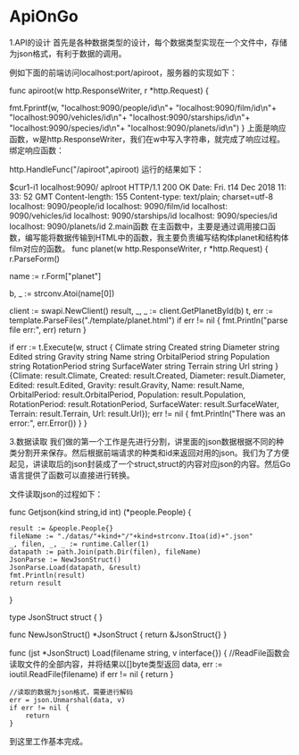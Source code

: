 # ApiOnGo

1.API的设计
首先是各种数据类型的设计，每个数据类型实现在一个文件中，存储为json格式，有利于数据的调用。

例如下面的前端访问localhost:port/apiroot，服务器的实现如下：

func apiroot(w http.ResponseWriter, r *http.Request) {

fmt.Fprintf(w, "localhost:9090/people/id\n"+
				"localhost:9090/film/id\n"+
				"localhost:9090/vehicles/id\n"+
				"localhost:9090/starships/id\n"+
				"localhost:9090/species/id\n"+
				"localhost:9090/planets/id\n")
				}
上面是响应函数，w是http.ResponseWriter，我们在w中写入字符串，就完成了响应过程。绑定响应函数：

http.HandleFunc("/apiroot",apiroot)
运行的结果如下：

$cur1-i1 localhost:9090/ aplroot
HTTP/1.1 200 OK
Date: Fri. t14 Dec 2018 11: 33: 52 GMT
Content-length: 155
Content-type: text/plain; charset=utf-8
localhost: 9090/people/id
localhost: 9090/film/id
localhost: 9090/vehicles/id 
localhost: 9090/starships/id
localhost: 9090/species/id
localhost: 9090/planets/id
2.main函数
在主函数中，主要是通过调用接口函数，编写能将数据传输到HTML中的函数，我主要负责编写结构体planet和结构体film对应的函数。
func planet(w http.ResponseWriter, r *http.Request) {
r.ParseForm()

name := r.Form["planet"]

b, _ := strconv.Atoi(name[0])

client := swapi.NewClient()
result, _, _ := client.GetPlanetById(b)
t, err := template.ParseFiles("./template/planet.html")
if err != nil {
	fmt.Println("parse file err:", err)
	return
}

if err := t.Execute(w, struct {
	Climate        string
	Created        string
	Diameter       string
	Edited         string
	Gravity        string
	Name           string
	OrbitalPeriod  string
	Population     string
	RotationPeriod string
	SurfaceWater   string
	Terrain        string
	Url            string
}{Climate: result.Climate,
	Created:        result.Created,
	Diameter:       result.Diameter,
	Edited:         result.Edited,
	Gravity:        result.Gravity,
	Name:           result.Name,
	OrbitalPeriod:  result.OrbitalPeriod,
	Population:     result.Population,
	RotationPeriod: result.RotationPeriod,
	SurfaceWater:   result.SurfaceWater,
	Terrain:        result.Terrain,
	Url:            result.Url}); err != nil {
	fmt.Println("There was an error:", err.Error())
}
}

3.数据读取
我们做的第一个工作是先进行分割，讲里面的json数据根据不同的种类分割开来保存。然后根据前端请求的种类和id来返回对用的json。我们为了方便起见，讲读取后的json封装成了一个struct,struct的内容对应json的内容。然后Go语言提供了函数可以直接进行转换。

文件读取json的过程如下：

func Getjson(kind string,id int) (*people.People) {
 
	result := &people.People{}
	fileName := "./datas/"+kind+"/"+kind+strconv.Itoa(id)+".json"
	_, filen, _, _ := runtime.Caller(1)
	datapath := path.Join(path.Dir(filen), fileName)
	JsonParse := NewJsonStruct()
	JsonParse.Load(datapath, &result)
	fmt.Println(result)
	return result
}
 
type JsonStruct struct {
}
 
func NewJsonStruct() *JsonStruct {
    return &JsonStruct{}
}
 
func (jst *JsonStruct) Load(filename string, v interface{}) {
    //ReadFile函数会读取文件的全部内容，并将结果以[]byte类型返回
    data, err := ioutil.ReadFile(filename)
    if err != nil {
        return
    }
 
    //读取的数据为json格式，需要进行解码
    err = json.Unmarshal(data, v)
    if err != nil {
        return
    }
到这里工作基本完成。
